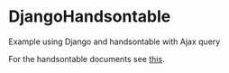 # DjangoHandsontable

Example using Django and handsontable with Ajax query

For the handsontable documents see [this](http://handsontable.com/).
